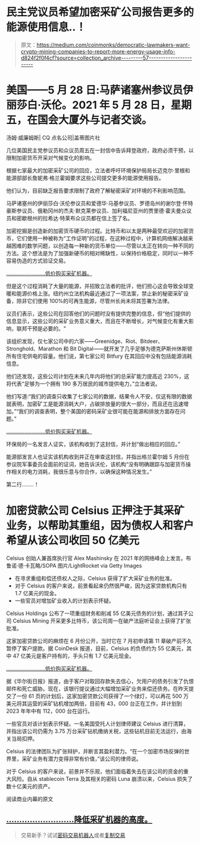# 民主党议员希望加密采矿公司报告更多的能源使用信息..！

> 原文：<https://medium.com/coinmonks/democratic-lawmakers-want-crypto-mining-companies-to-report-more-energy-usage-info-d824f2f0f4cf?source=collection_archive---------57----------------------->

# 美国——5 月 28 日:马萨诸塞州参议员伊丽莎白·沃伦。2021 年 5 月 28 日，星期五，在国会大厦外与记者交谈。

汤姆·威廉姆斯| CQ 点名公司|盖蒂图片社

几位美国民主党参议员和众议员周五在一封信中告诉拜登政府，政府必须干预，以限制加密货币开采对气候变化的影响。

根据七家最大的加密采矿公司的回应，立法者呼吁环境保护局局长迈克尔·里根和能源部部长詹妮弗·格兰霍姆要求这些公司提交更多的能源使用报告。

他们认为，目前缺乏报告要求限制了政府了解秘密采矿对环境的不利影响范围。

马萨诸塞州的伊丽莎白·沃伦参议员和爱德华·马基参议员、罗德岛州的谢尔登·怀特豪斯参议员、俄勒冈州的杰夫·默克莱参议员、加利福尼亚州的贾里德·霍夫曼众议员和密歇根州的拉希达·特莱布众议员都在信上签了名。

加密挖掘是创造新的加密货币硬币的过程。比特币和以太是两种最受欢迎的加密货币，它们使用一种被称为“工作证明”的过程，在这种过程中，计算机网络解决越来越困难的数学问题，以创造每一种新的货币单位——尽管以太正在转向一种不同的方法。这个想法是为了加强新硬币的相对稀缺性，以保持价格稳定，同时以一种不容易伪造的方式验证交易。

[……………………..低价购买采矿机器。](https://s.click.aliexpress.com/e/_DDc26Lz)

但是这个过程消耗了大量的能源，并招致立法者的批评，他们担心这会导致全球变暖和能源价格上涨。纽约州立法机构最近通过了一项法案，禁止新的秘密采矿设备，除非它们使用 100%的可再生能源，尽管州长尚未将其签署为法律。

议员们表示，这些公司在回答他们的问题时没有提供完整的信息，但“他们提供的信息显示，这些公司的采矿业务意义重大，而且在不断增长，对气候变化有重大影响，联邦干预是必要的。"

该组织发现，仅七家公司中的六家——Greenidge、Riot、Bitdeer、Stronghold、Marathon 和 Bit Digital——就开发了几乎足够为德克萨斯州休斯顿所有住宅供电的容量。他们说，第七家公司 Bitfury 在其回应中没有包括能源消耗信息。

他们还发现，这些公司计划在未来几年内将他们的总采矿能力提高近 230%，这将代表“足够为一个拥有 190 多万居民的城市提供电力，”立法者说。

他们写道:“我们的调查只收集了七家公司的数据，结果令人不安，仅这有限的数据就表明，加密矿工是能源消耗大户，占碳排放量的很大一部分，而且还在迅速增加。”“我们的调查表明，整个美国的密码采矿业很可能在能源和排放方面存在问题。”

[……………………..低价购买采矿机器。](https://s.click.aliexpress.com/e/_DdJPKjd)

环保局的一名发言人证实，该机构收到了这封信，并计划“做出相应的回应。”

能源部发言人也证实该机构收到并正在审查这封信，并指出格兰霍尔姆 5 月份在参议院军事委员会面前的证词，她告诉沃伦，该机构“没有明确跟踪与加密货币操作相关的电力消耗，我很乐意与你合作，以确保这种情况发生。”

第二行……..！

# 加密贷款公司 Celsius 正押注于其采矿业务，以帮助其重组，因为债权人和客户希望从该公司收回 50 亿美元

Celsius 创始人兼首席执行官 Alex Mashinsky 在 2021 年的网络峰会上发言。布鲁诺·德·卡瓦略/SOPA 图片/LightRocket via Getty Images

*   在寻求重组和偿还债权人之际，Celsius 获得了扩大采矿业务的批准。
*   对于 Celsius 的客户来说，前景看起来仍然很严峻，因为这家贷款机构只有 1.7 亿美元的现金。
*   一些官员对增加矿业收入的计划表示怀疑。

Celsius Holdings 公布了一项重组财务和削减 55 亿美元债务的计划，通过其子公司 Celsius Mining 开采更多比特币，该公司周一在破产法庭听证会上获得了扩张批准。

这家加密贷款公司的麻烦在 6 月份公开，当时它在 7 月初申请第 11 章破产前不久暂停了客户提款。据 CoinDesk 报道，目前，Celsius 的负债约为 55 亿美元，其中 47 亿美元是客户持有的，手头只有 1.7 亿美元现金。

[……………………..低价购买采矿机器。](https://s.click.aliexpress.com/e/_DdJPKjd)

据《华尔街日报》报道，由于客户对取回存款失去信心，欠用户的债务引发了仇恨邮件和死亡威胁。现在，该银行提议通过大幅增加采矿业务来偿还债务。在昨天提交了一份 61 页的计划后，这家加密贷款公司获得了一个绿灯，可以再花 500 万美元将其运营的采矿钻机增加两倍，目前有 43，000 台正在工作，并计划到 2023 年年中有 112，000 台在运行。

一些官员对该计划表示怀疑。一名美国受托人计划律师建议 Celsius 进行清算，并指出该公司仍需为 3.75 万台采矿钻机缴纳关税，这些钻机目前无法运行，由海关当局扣押。

Celsius 的法律团队为扩张辩护，并断言其盈利潜力。“在一个加密市场反弹的世界里，采矿业务有潜力变得非常有价值，”该公司的律师说。

对于 Celsius 的客户来说，前景并不乐观，他们面临着失去在该公司的资金的重大风险。自从 stablecoin Terra 及其相关的密码 Luna 崩溃以来，Celsius 损失了数十亿美元的资产。

阅读商业内幕的原文

## [……………………..降低采矿机器的高度。](https://s.click.aliexpress.com/e/_DdJPKjd)

> 交易新手？试试[密码交易机器人](/coinmonks/crypto-trading-bot-c2ffce8acb2a)或者[复制交易](/coinmonks/top-10-crypto-copy-trading-platforms-for-beginners-d0c37c7d698c)